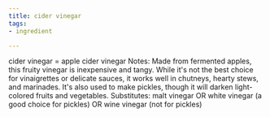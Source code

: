 ```yaml
---
title: cider vinegar
tags:
- ingredient

---
```

cider vinegar = apple cider vinegar Notes: Made from fermented apples, this fruity vinegar is inexpensive and tangy. While it's not the best choice for vinaigrettes or delicate sauces, it works well in chutneys, hearty stews, and marinades. It's also used to make pickles, though it will darken light-colored fruits and vegetables. Substitutes: malt vinegar OR white vinegar (a good choice for pickles) OR wine vinegar (not for pickles)
